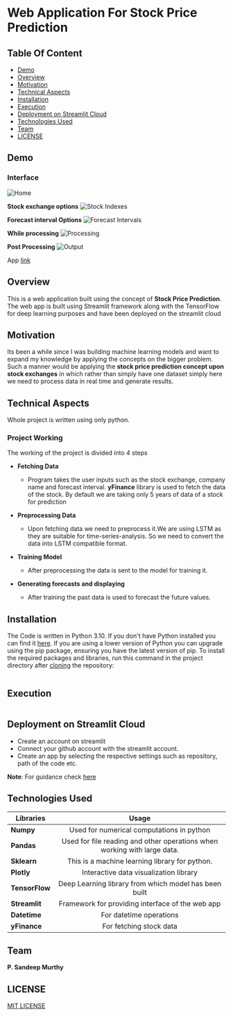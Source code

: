 # Web Application For Stock Price Prediction

## Table Of Content

+ [Demo](#demo)
+ [Overview](#overview)
+ [Motivation](#motivation)
+ [Technical Aspects](#technincal)
+ [Installation](#installation)
+ [Execution](#running)
+ [Deployment on Streamlit Cloud](#deploy)
+ [Technologies Used](#tech)
+ [Team](#team)
+ [LICENSE](LICENSE)


<a id="demo"></a><h2>Demo</h2>

### Interface
![Home](https://github.com/Sandy0002/Final-Year-Project/assets/110614803/12a437e5-15a9-436e-af87-e167c317369c)

**Stock exchange options**
![Stock Indexes](https://github.com/Sandy0002/Final-Year-Project/assets/110614803/9956cccc-afc4-4f2a-b504-da7a962dd26b)


**Forecast interval Options**
![Forecast Intervals](https://github.com/Sandy0002/Final-Year-Project/assets/110614803/8192c0ba-dd43-4d21-8ac0-a236163ca98e)

**While processing**
![Processing](https://github.com/Sandy0002/Final-Year-Project/assets/110614803/272edc78-5d17-4ac3-b377-b478c115d075)

**Post Processing**
![Output](https://github.com/Sandy0002/Final-Year-Project/assets/110614803/85e8f4a8-2655-4d52-b44d-7855ba79fb6a)



App [link](https://sandy0002-final-year-project-code-wxm7fn.streamlit.app/)


<a id="overview"></a><h2>Overview</h2>
This is a web application built using the concept of **Stock Price Prediction**. The web app is built using Streamlit framework along with the TensorFlow for deep learning purposes and have been deployed on the streamlit cloud

<a id="motivation"></a><h2>Motivation</h2>
Its been a while since I was building machine learning models and want to expand my knowledge by applying the concepts on the bigger problem. Such a manner would be applying the **stock price prediction concept upon stock exchanges** in which rather than simply have one dataset simply here we need to process data in real time and generate results.

<a id="technincal"></a><h2>Technical Aspects</h2>

Whole project is written using only python.

### Project Working
The working of the project is divided into 4 steps

+ **Fetching Data**
  + Program takes the user inputs such as the stock exchange, company name and forecast interval. **yFinance** library is used to fetch the data of the stock. By default we are taking only 5 years of data of  a stock for prediction
  
+ **Preprocessing Data**
  + Upon fetching data we need to preprocess it.We are using LSTM as they are suitable for time-series-analysis. So we need to convert the data into LSTM compatible format.

+ **Training Model**
  + After preprocessing the data is sent to the model for training it.

+ **Generating forecasts and displaying**
  + After training the past data is used to forecast the future values.
  

<a id="installation"></a><h2>Installation</h2>
The Code is written in Python 3.10. If you don't have Python installed you can find it [here](https://www.python.org/downloads/). If you are using a lower version of Python you can upgrade using the pip package, ensuring you have the latest version of pip. To install the required packages and libraries, run this command in the project directory after [cloning](https://www.howtogeek.com/451360/how-to-clone-a-github-repository/) the repository:

``` pip install -r requirements.txt
```


<a id="running"></a><h2>Execution</h2>

```streamlit run appName.py
```

<a id="deploy"></a><h2>Deployment on Streamlit Cloud</h2>

+ Create an account on streamlit
+ Connect your github account with the streamlit account.
+ Create an app by selecting the respective settings such as repository, path of the code etc.

**Note**: For guidance check [here](#https://www.youtube.com/watch?time_continue=1&v=kXvmqg8hc70&embeds_referring_euri=https%3A%2F%2Fwww.bing.com%2F&embeds_referring_origin=https%3A%2F%2Fwww.bing.com&source_ve_path=Mjg2NjY&feature=emb_logo)


<a id="tech"></a><h2>Technologies Used</h2>

| Libraries        | Usage       
| ------------- |:-------------:|
**Numpy**  | Used for numerical computations in python
 **Pandas** | Used for file reading and other operations when working with large data.
 **Sklearn** | This is a machine learning library for python.
 **Plotly** | Interactive data visualization library
 **TensorFlow** | Deep Learning library from which model has been built
 **Streamlit** | Framework for providing interface of the web app
 **Datetime** | For datetime operations
 **yFinance** | For fetching stock data

<a id="team"></a><h2>Team</h2>
**P. Sandeep Murthy**


<a id="license"></a><h2>LICENSE</h2>
[MIT LICENSE](LICENSE)
